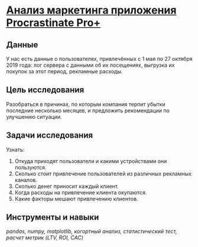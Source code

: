# [Анализ маркетинга приложения Procrastinate Pro+](https://github.com/polina-mokretsova/portfolio/blob/main/marketing_analysis/marketing_analysis.ipynb)
## Данные 
У нас есть данные о пользователях, привлечённых с 1 мая по 27 октября 2019 года: лог сервера с данными об их посещениях, выгрузка их покупок за этот период, рекламные расходы.

## Цель исследования
Разобраться в причинах, по которым компания терпит убытки последние несколько месяцев, и предложить рекомендации по улучшению ситуации.

## Задачи исследования
Узнать: 
1. Откуда приходят пользователи и какими устройствами они пользуются.
2. Сколько стоит привлечение пользователей из различных рекламных каналов.
3. Сколько денег приносит каждый клиент.
4. Когда расходы на привлечение клиента окупаются.
5. Какие факторы мешают привлечению клиентов.

## Инструменты и навыки
*pandas, numpy, matplotlib, когортный анализ, статистический тест, расчет метрик (LTV, ROI, CAC)*
